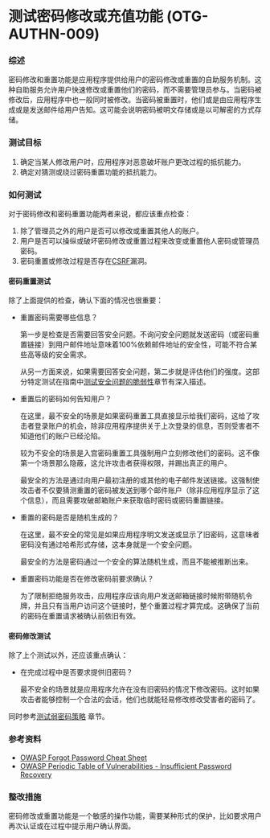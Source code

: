 # 测试密码修改或充值功能 (OTG-AUTHN-009)

### 综述

密码修改和重置功能是应用程序提供给用户的密码修改或重置的自助服务机制。这种自助服务允许用户快速修改或重置他们的密码，而不需要管理员参与。当密码被修改后，应用程序中也一般同时被修改。当密码被重置时，他们或是由应用程序生成或是发送邮件给用户告知。这可能会说明密码被明文存储或是以可解密的方式存储。


### 测试目标

1. 确定当某人修改用户时，应用程序对恶意破坏账户更改过程的抵抗能力。
2. 确定对猜测或绕过密码重置功能的抵抗能力。


### 如何测试 

对于密码修改和密码重置功能两者来说，都应该重点检查：
1.  除了管理员之外的用户是否可以修改或重置其他人的账户。
2.  用户是否可以操纵或破坏密码修改或重置过程来改变或重置他人密码或管理员密码。
3.  密码重置或修改过程是否存在[CSRF](https://www.owasp.org/index.php/Testing_for_CSRF_%28OWASP-SM-005%29)漏洞。


#### 密码重置测试

除了上面提供的检查，确认下面的情况也很重要：

* 重置密码需要哪些信息？

    第一步是检查是否需要回答安全问题。不询问安全问题就发送密码（或密码重置链接）到用户邮件地址意味着100%依赖邮件地址的安全性，可能不符合某些高等级的安全需求。

    从另一方面来说，如果需要回答安全问题，第二步就是评估他们的强度。这部分特定测试在指南中[测试安全问题的脆弱性](https://www.owasp.org/index.php/Testing_for_Weak_password_policy_%28OWASP-AT-008%29)章节有深入描述。

* 重置后的密码如何告知用户？

    在这里，最不安全的场景是如果密码重置工具直接显示给我们密码，这给了攻击者登录账户的机会，除非应用程序提供关于上次登录的信息，否则受害者不知道他们的账户已经沦陷。

    较为不安全的场景是入宫密码重置工具强制用户立刻修改他们的密码。这不像第一个场景那么隐蔽，这允许攻击者获得权限，并踢出真正的用户。

    最安全的方法是通过向用户最初注册的或其他的电子邮件发送链接。这强制使攻击者不仅要猜测重置的密码被发送到哪个邮件账户（除非应用程序显示了这个信息），而且需要攻破邮箱账户来获取临时密码或密码重置链接。

* 重置的密码是否是随机生成的？

    在这里，最不安全的常见是如果应用程序明文发送或显示了旧密码，这意味者密码没有通过哈希形式存储，这本身就是一个安全问题。

    最安全的方法是密码通过一个安全的算法随机生成，而且不能被推断出来。

* 重置密码功能是否在修改密码前要求确认？

    为了限制拒绝服务攻击，应用程序应该向用户发送邮箱链接时候附带随机令牌，并且只有当用户访问这个链接时，整个重置过程才算完成。这确保了当前的密码在重置请求被确认前依旧有效。

#### 密码修改测试

除了上个测试以外，还应该重点确认：

* 在完成过程中是否要求提供旧密码？

    最不安全的场景就是应用程序允许在没有旧密码的情况下修改密码。这时如果攻击者能够控制一个合法的会话，他们也就能轻易修改修改受害者的密码了。

同时参考[测试弱密码策略](https://www.owasp.org/index.php/Testing_for_Weak_password_policy_%28OWASP-AT-008%29) 章节。


### 参考资料

* [OWASP Forgot Password Cheat Sheet](https://www.owasp.org/index.php/Forgot_Password_Cheat_Sheet)
* [OWASP Periodic Table of Vulnerabilities - Insufficient Password Recovery](https://www.owasp.org/index.php/OWASP_Periodic_Table_of_Vulnerabilities_-_Insufficient_Password_Recovery)


### 整改措施

密码修改或重置功能是一个敏感的操作功能，需要某种形式的保护，比如要求用户再次认证或在过程中提示用户确认界面。
